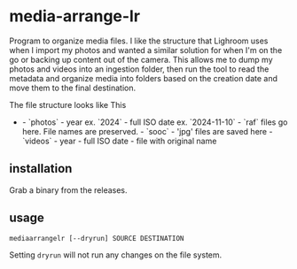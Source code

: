 # media-arrange-lr

Program to organize media files. I like the structure that Lighroom uses when I import my photos and wanted a similar solution for when I'm on the go or backing up content out of the camera. This allows me to dump my photos and videos into an ingestion folder, then run the tool to read the metadata and organize media into folders based on the creation date and move them to the final destination.

The file structure looks like This

- <DESTINATION>
  - `photos` 
    - year ex. `2024`
      - full ISO date ex. `2024-11-10`
        - `raf` files go here. File names are preserved.
        - `sooc`
          - 'jpg' files are saved here
  - `videos`
    - year
      - full ISO date
        - file with original name

## installation

Grab a binary from the releases.

## usage

```
mediaarrangelr [--dryrun] SOURCE DESTINATION
```

Setting `dryrun` will not run any changes on the file system.
